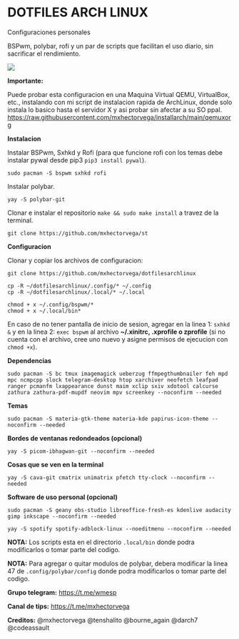 # DOTFILES ARCH LINUX
Configuraciones personales

BSPwm, polybar, rofi y un par de scripts que facilitan el uso diario, sin sacrificar el rendimiento.

<img src="https://raw.githubusercontent.com/mxhectorvega/dotfilesarchlinux/main/screenshot.png" />


**Importante:**

Puede probar esta configuracion en una Maquina Virtual QEMU, VirtualBox, etc., instalando con mi script de instalacion rapida de ArchLinux, donde solo instala lo basico hasta el servidor X y asi probar sin afectar a su SO ppal.
https://raw.githubusercontent.com/mxhectorvega/installarch/main/qemuxorg

**Instalacion**

Instalar BSPwm, Sxhkd y Rofi (para que funcione rofi con los temas debe instalar pywal desde pip3 `pip3 install pywal`).

```
sudo pacman -S bspwm sxhkd rofi
```

Instalar polybar.

```
yay -S polybar-git
```

Clonar e instalar el repositorio `make && sudo make install` a travez de la terminal.

```
git clone https://github.com/mxhectorvega/st
```

**Configuracion**

Clonar y copiar los archivos de configuracion:

```
git clone https://github.com/mxhectorvega/dotfilesarchlinux

cp -R ~/dotfilesarchlinux/.config/* ~/.config
cp -R ~/dotfilesarchlinux/.local/* ~/.local

chmod + x ~/.config/bspwm/*
chmod + x ~/.local/bin*
```

En caso de no tener pantalla de inicio de sesion, agregar en la linea 1: `sxhkd &` y en la linea 2: `exec bspwm` al
archivo **~/.xinitrc, .xprofile o zprofile** (si no cuenta con el archivo, cree uno nuevo y asigne
permisos de ejecucion con `chmod +x`).

**Dependencias**

```
sudo pacman -S bc tmux imagemagick ueberzug ffmpegthumbnailer feh mpd mpc ncmpcpp slock telegram-desktop htop xarchiver neofetch leafpad ranger pcmanfm lxappearance dunst maim xclip sxiv xdotool calcurse zathura zathura-pdf-mupdf neovim mpv screenkey --noconfirm --needed
```

**Temas**

```
sudo pacman -S materia-gtk-theme materia-kde papirus-icon-theme --noconfirm --needed
```

**Bordes de ventanas redondeados (opcional)**

```
yay -S picom-ibhagwan-git --noconfirm --needed
```

**Cosas que se ven en la terminal**

```
yay -S cava-git cmatrix unimatrix pfetch tty-clock --noconfirm --needed
```

**Software de uso personal (opcional)**

```
sudo pacman -S geany obs-studio libreoffice-fresh-es kdenlive audacity gimp inkscape --noconfirm --needed

yay -S spotify spotify-adblock-linux --noeditmenu --noconfirm --needed
```

**NOTA:**
Los scripts esta en el directorio `.local/bin` donde podra modificarlos o tomar parte del codigo.

**NOTA:**
Para agregar o quitar modulos de polybar, debera modificar la linea 47 de `.config/polybar/config` donde podra modificarlos o tomar parte del codigo.

**Grupo telegram:**
https://t.me/wmesp


**Canal de tips:**
https://t.me/mxhectorvega


**Creditos:**
@mxhectorvega @tenshalito @bourne_again @darch7 @codeassault
